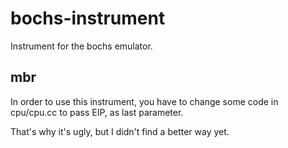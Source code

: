 # bochs-instrument
Instrument for the bochs emulator.

## mbr
In order to use this instrument, you have to change some code in cpu/cpu.cc to
 pass EIP, as last parameter.

That's why it's ugly, but I didn't find a better way yet.
